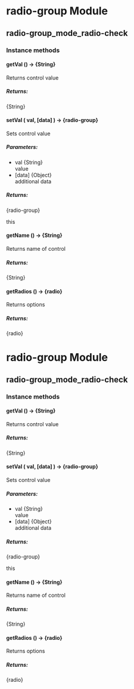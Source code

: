 # radio-group Module

## radio-group_mode_radio-check

### Instance methods

#### getVal () → {String}

Returns control value

##### Returns:

{String}

#### setVal ( val, [data] ) → {radio-group}

Sets control value

##### Parameters:

* val {String}<br/>
  value
* [data] {Object}<br/>
  additional data

##### Returns:

{radio-group}

this

#### getName () → {String}

Returns name of control

##### Returns:

{String}

#### getRadios () → {radio}

Returns options

##### Returns:

{radio}

# radio-group Module

## radio-group_mode_radio-check

### Instance methods

#### getVal () → {String}

Returns control value

##### Returns:

{String}

#### setVal ( val, [data] ) → {radio-group}

Sets control value

##### Parameters:

* val {String}<br/>
  value
* [data] {Object}<br/>
  additional data

##### Returns:

{radio-group}

this

#### getName () → {String}

Returns name of control

##### Returns:

{String}

#### getRadios () → {radio}

Returns options

##### Returns:

{radio}

